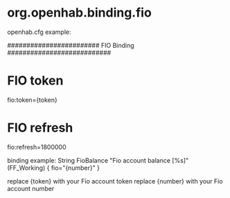 # org.openhab.binding.fio
openhab.cfg example:

######################## FIO Binding ###########################

# FIO token
fio:token={token}

# FIO refresh
fio:refresh=1800000


binding example:
String FioBalance "Fio account balance [%s]" <money> (FF_Working) { fio="{number}" }

replace {token} with your Fio account token
replace {number} with your Fio account number
